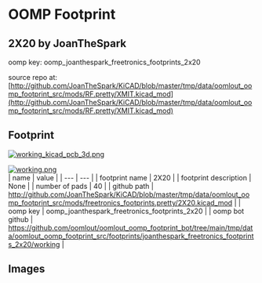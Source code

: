 # OOMP Footprint  
## 2X20  by JoanTheSpark  
  
oomp key: oomp_joanthespark_freetronics_footprints_2x20  
  
source repo at: [http://github.com/JoanTheSpark/KiCAD/blob/master/tmp/data/oomlout_oomp_footprint_src/mods/RF.pretty/XMIT.kicad_mod](http://github.com/JoanTheSpark/KiCAD/blob/master/tmp/data/oomlout_oomp_footprint_src/mods/RF.pretty/XMIT.kicad_mod)  
## Footprint  
  
[![working_kicad_pcb_3d.png](working_kicad_pcb_3d_600.png)](working_kicad_pcb_3d.png)  
  
[![working.png](working_600.png)](working.png)  
| name | value | 
| --- | --- | 
| footprint name | 2X20 | 
| footprint description | None | 
| number of pads | 40 | 
| github path | http://github.com/JoanTheSpark/KiCAD/blob/master/tmp/data/oomlout_oomp_footprint_src/mods/freetronics_footprints.pretty/2X20.kicad_mod | 
| oomp key | oomp_joanthespark_freetronics_footprints_2x20 | 
| oomp bot github | https://github.com/oomlout/oomlout_oomp_footprint_bot/tree/main/tmp/data/oomlout_oomp_footprint_src/footprints/joanthespark_freetronics_footprints_2x20/working | 
## Images  
